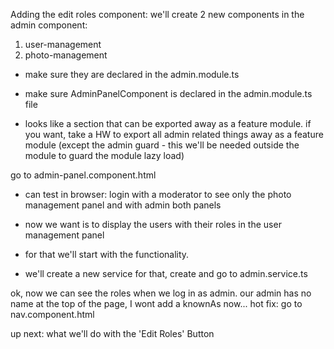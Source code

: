 Adding the edit roles component:
we'll create 2 new components in the admin component:
1. user-management
2. photo-management

* make sure they are declared in the admin.module.ts
* make sure AdminPanelComponent is declared in the admin.module.ts file

* looks like a section that can be exported away as a feature module. if you want, take a HW to export all admin related things away as a feature module (except the admin guard - this we'll be needed outside the module to guard the module lazy load) 
 
go to admin-panel.component.html

* can test in browser: login with a moderator to see only the photo management panel and with admin both panels

* now we want is to display the users with their roles in the user management panel
* for that we'll start with the functionality.
* we'll create a new service for that, create and go to admin.service.ts

ok, now we can see the roles when we log in as admin.
our admin has no name at the top of the page, I wont add a knownAs now... hot fix: go to nav.component.html

up next: what we'll do with the 'Edit Roles' Button
